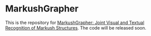 # MarkushGrapher

This is the repository for [MarkushGrapher: Joint Visual and Textual Recognition of Markush Structures]().
The code will be released soon.
